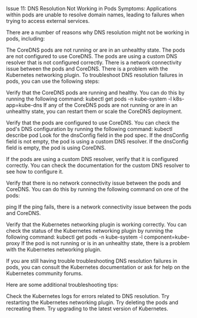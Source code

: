 Issue 11: DNS Resolution Not Working in Pods
Symptoms: Applications within pods are unable to resolve domain names, leading to failures when trying to access external services.

There are a number of reasons why DNS resolution might not be working in pods, including:

The CoreDNS pods are not running or are in an unhealthy state.
The pods are not configured to use CoreDNS.
The pods are using a custom DNS resolver that is not configured correctly.
There is a network connectivity issue between the pods and CoreDNS.
There is a problem with the Kubernetes networking plugin.
To troubleshoot DNS resolution failures in pods, you can use the following steps:

Verify that the CoreDNS pods are running and healthy. You can do this by running the following command:
kubectl get pods -n kube-system -l k8s-app=kube-dns
If any of the CoreDNS pods are not running or are in an unhealthy state, you can restart them or scale the CoreDNS deployment.

Verify that the pods are configured to use CoreDNS. You can check the pod's DNS configuration by running the following command:
kubectl describe pod <pod-name>
Look for the dnsConfig field in the pod spec. If the dnsConfig field is not empty, the pod is using a custom DNS resolver. If the dnsConfig field is empty, the pod is using CoreDNS.

If the pods are using a custom DNS resolver, verify that it is configured correctly. You can check the documentation for the custom DNS resolver to see how to configure it.

Verify that there is no network connectivity issue between the pods and CoreDNS. You can do this by running the following command on one of the pods:

ping <IP address of CoreDNS pod>
If the ping fails, there is a network connectivity issue between the pods and CoreDNS.

Verify that the Kubernetes networking plugin is working correctly. You can check the status of the Kubernetes networking plugin by running the following command:
kubectl get pods -n kube-system -l component=kube-proxy
If the pod is not running or is in an unhealthy state, there is a problem with the Kubernetes networking plugin.

If you are still having trouble troubleshooting DNS resolution failures in pods, you can consult the Kubernetes documentation or ask for help on the Kubernetes community forums.

Here are some additional troubleshooting tips:

Check the Kubernetes logs for errors related to DNS resolution.
Try restarting the Kubernetes networking plugin.
Try deleting the pods and recreating them.
Try upgrading to the latest version of Kubernetes.